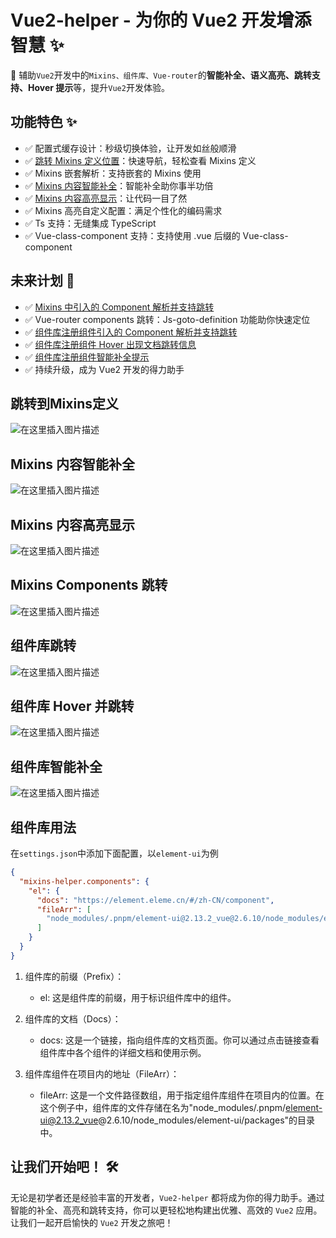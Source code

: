 # Vue2-helper - 为你的 Vue2 开发增添智慧 ✨

🚀 辅助`Vue2`开发中的`Mixins、组件库、Vue-router`的**智能补全、语义高亮、跳转支持、Hover 提示**等，提升`Vue2`开发体验。

## 功能特色 ✨

- ✅ 配置式缓存设计：秒级切换体验，让开发如丝般顺滑
- ✅ [跳转 Mixins 定义位置](#跳转到mixins定义)：快速导航，轻松查看 Mixins 定义
- ✅ Mixins 嵌套解析：支持嵌套的 Mixins 使用
- ✅ [Mixins 内容智能补全](#mixins-内容智能补全)：智能补全助你事半功倍
- ✅ [Mixins 内容高亮显示](#mixins-内容高亮显示)：让代码一目了然
- ✅ Mixins 高亮自定义配置：满足个性化的编码需求
- ✅ Ts 支持：无缝集成 TypeScript
- ✅ Vue-class-component 支持：支持使用 .vue 后缀的 Vue-class-component

## 未来计划 📅

- ✅ [Mixins 中引入的 Component 解析并支持跳转](#mixins-components-跳转)
- ✅ Vue-router components 跳转：Js-goto-definition 功能助你快速定位
- ✅ [组件库注册组件引入的 Component 解析并支持跳转](#组件库跳转)
- ✅ [组件库注册组件 Hover 出现文档跳转信息](#组件库-hover-并跳转)
- ✅ [组件库注册组件智能补全提示](#组件库智能补全)
- ✅ 持续升级，成为 Vue2 开发的得力助手

## 跳转到Mixins定义

![在这里插入图片描述](https://img-blog.csdnimg.cn/063e6bc721a84e92bec34ec65e48123a.gif)

## Mixins 内容智能补全

![在这里插入图片描述](https://img-blog.csdnimg.cn/bb45d420f88a4d93b1bf66f5a44c1ded.png)

## Mixins 内容高亮显示

![在这里插入图片描述](https://img-blog.csdnimg.cn/92217f2b993c4f079b6027e81653fe04.png)

## Mixins Components 跳转

![在这里插入图片描述](https://img-blog.csdnimg.cn/b15974cc4f9f43e990c10635dbc175ab.gif)

## 组件库跳转

![在这里插入图片描述](https://img-blog.csdnimg.cn/a07f58d08be4412392490fcc44042992.gif)

## 组件库 Hover 并跳转

![在这里插入图片描述](https://img-blog.csdnimg.cn/70554e75a52c4bd48aca0060bf444e39.gif)

## 组件库智能补全

![在这里插入图片描述](https://img-blog.csdnimg.cn/16485c28e366456a99fcb175d9f70f4e.png)

## 组件库用法

在`settings.json`中添加下面配置，以`element-ui`为例

```json
{
  "mixins-helper.components": {
    "el": {
      "docs": "https://element.eleme.cn/#/zh-CN/component",
      "fileArr": [
        "node_modules/.pnpm/element-ui@2.13.2_vue@2.6.10/node_modules/element-ui/packages"
      ]
    }
  }
}
```

1. 组件库的前缀（Prefix）：
   - el: 这是组件库的前缀，用于标识组件库中的组件。

2. 组件库的文档（Docs）：
   - docs: 这是一个链接，指向组件库的文档页面。你可以通过点击链接查看组件库中各个组件的详细文档和使用示例。

3. 组件库组件在项目内的地址（FileArr）：
   - fileArr: 这是一个文件路径数组，用于指定组件库组件在项目内的位置。在这个例子中，组件库的文件存储在名为"node_modules/.pnpm/element-ui@2.13.2_vue@2.6.10/node_modules/element-ui/packages"的目录中。

## 让我们开始吧！ 🛠️

无论是初学者还是经验丰富的开发者，`Vue2-helper` 都将成为你的得力助手。通过智能的补全、高亮和跳转支持，你可以更轻松地构建出优雅、高效的 `Vue2` 应用。让我们一起开启愉快的 `Vue2` 开发之旅吧！
